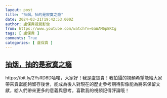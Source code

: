 ```yaml
---
layout: post
title: "抽烟，抽的是寂寞之瘾"
date: 2024-03-21T19:42:53.000Z
author: 盧保貴視覺影像
from: https://www.youtube.com/watch?v=6aWAM6pEKCg
tags: [ 盧保貴 ]
comments: True
categories: [ 盧保貴 ]
---
```

<!--1711050173000-->
[抽烟，抽的是寂寞之瘾](https://www.youtube.com/watch?v=6aWAM6pEKCg)
------

<div>
https://bit.ly/2YsRD8D哈嘍，大家好！我是盧寶貴！我拍攝的視頻希望能給大家帶來貢獻能夠留存後世，能成為後人對現在的歷史參考期待影像能為將來保留文獻，給人們帶來更多的意義與思考。喜歡我的視頻記得評論哦！
</div>
